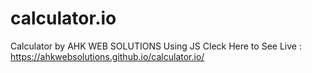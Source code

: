 # calculator.io
Calculator by AHK WEB SOLUTIONS Using JS
Cleck Here to See Live :   https://ahkwebsolutions.github.io/calculator.io/
